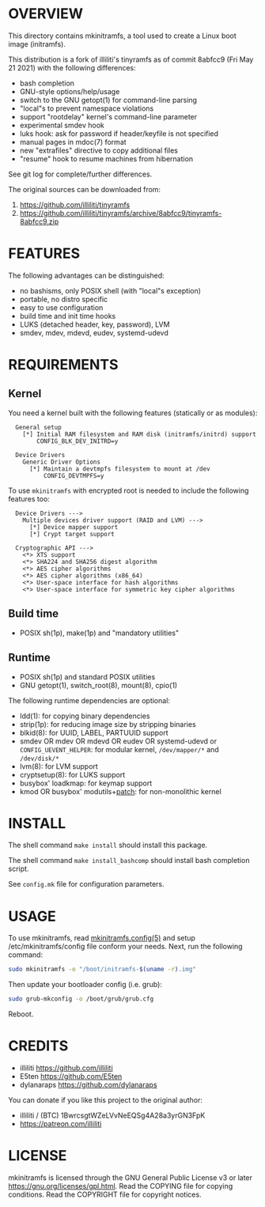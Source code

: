 OVERVIEW
========

This directory contains mkinitramfs, a tool used to create a Linux boot
image (initramfs).

This distribution is a fork of illiliti's tinyramfs as of commit 8abfcc9
(Fri May 21 2021) with the following differences:
  * bash completion
  * GNU-style options/help/usage
  * switch to the GNU getopt(1) for command-line parsing
  * "local"s to prevent namespace violations
  * support "rootdelay" kernel's command-line parameter
  * experimental smdev hook
  * luks hook: ask for password if header/keyfile is not specified
  * manual pages in mdoc(7) format
  * new "extrafiles" directive to copy additional files
  * "resume" hook to resume machines from hibernation

See git log for complete/further differences.

The original sources can be downloaded from:
  1. https://github.com/illiliti/tinyramfs
  2. https://github.com/illiliti/tinyramfs/archive/8abfcc9/tinyramfs-8abfcc9.zip


FEATURES
========

The following advantages can be distinguished:
  * no bashisms, only POSIX shell (with "local"s exception)
  * portable, no distro specific
  * easy to use configuration
  * build time and init time hooks
  * LUKS (detached header, key, password), LVM
  * smdev, mdev, mdevd, eudev, systemd-udevd


REQUIREMENTS
============

Kernel
------

You need a kernel built with the following features (statically or as
modules):
```
  General setup
    [*] Initial RAM filesystem and RAM disk (initramfs/initrd) support
        CONFIG_BLK_DEV_INITRD=y

  Device Drivers
    Generic Driver Options
      [*] Maintain a devtmpfs filesystem to mount at /dev
          CONFIG_DEVTMPFS=y
```

To use `mkinitramfs` with encrypted root is needed to include the
following features too:
```
  Device Drivers --->
    Multiple devices driver support (RAID and LVM) --->
      [*] Device mapper support
      [*] Crypt target support

  Cryptographic API --->
    <*> XTS support
    <*> SHA224 and SHA256 digest algorithm
    <*> AES cipher algorithms
    <*> AES cipher algorithms (x86_64)
    <*> User-space interface for hash algorithms
    <*> User-space interface for symmetric key cipher algorithms
```

Build time
----------
  * POSIX sh(1p), make(1p) and "mandatory utilities"

Runtime
-------
  * POSIX sh(1p) and standard POSIX utilities
  * GNU getopt(1), switch_root(8), mount(8), cpio(1)

The following runtime dependencies are optional:

  * ldd(1): for copying binary dependencies
  * strip(1p): for reducing image size by stripping binaries
  * blkid(8): for UUID, LABEL, PARTUUID support
  * smdev OR mdev OR mdevd OR eudev OR systemd-udevd or
    `CONFIG_UEVENT_HELPER`: for modular kernel, `/dev/mapper/*` and
    `/dev/disk/*`
  * lvm(8): for LVM support
  * cryptsetup(8): for LUKS support
  * busybox' loadkmap: for keymap support
  * kmod OR busybox' modutils+[patch][1]: for non-monolithic kernel

[1]: /patches/modprobe-kernel-version.patch


INSTALL
=======

The shell command `make install` should install this package.

The shell command `make install_bashcomp` should install bash completion
script.

See `config.mk` file for configuration parameters.


USAGE
=====

To use mkinitramfs, read [mkinitramfs.config(5)][2] and setup
/etc/mkinitramfs/config file conform your needs.  Next, run the
following command:

```sh
sudo mkinitramfs -o "/boot/initramfs-$(uname -r).img"
```

Then update your bootloader config (i.e. grub):

```sh
sudo grub-mkconfig -o /boot/grub/grub.cfg
```

Reboot.

[2]: https://zeppe-lin.github.io/mkinitramfs.config.5.html


CREDITS
=======

  * illiliti    <https://github.com/illiliti>
  * E5ten       <https://github.com/E5ten>
  * dylanaraps  <https://github.com/dylanaraps>

You can donate if you like this project to the original author:
  * illiliti / (BTC) 1BwrcsgtWZeLVvNeEQSg4A28a3yrGN3FpK
  * https://patreon.com/illiliti


LICENSE
=======

mkinitramfs is licensed through the GNU General Public License v3 or
later <https://gnu.org/licenses/gpl.html>.
Read the COPYING file for copying conditions.
Read the COPYRIGHT file for copyright notices.

